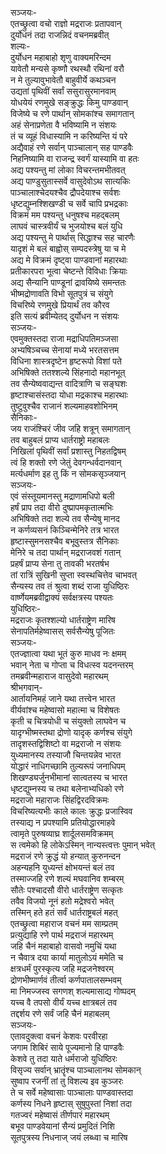 सञ्जयः-  
एतच्छ्रुत्वा वचो राज्ञो मद्रराजः प्रतापवान्  
दुर्योधनं तदा राजन्निदं वचनमब्रवीत्  
शल्यः-  
दुर्योधन महाबाहो शृणु वाक्यमरिन्दम  
यावेतौ मन्यसे कृष्णौ रथस्थौ रथिनां वरौ  
न मे तुल्यावुभावेतौ बाहुवीर्ये कथञ्चन  
उद्यतां पृथिवीं सर्वां ससुरासुरमानवाम्  
योधयेयं रणमुखे सङ्क्रुद्धः किमु पाण्डवान्  
विजेष्ये च रणे पार्थान् सोमकांश्च समागतान्  
अहं सेनाप्रणेता वै भविष्यामि न संशयः  
तं च व्यूहं विधास्यामि न करिष्यन्ति यं परे  
अद्यैवाहं रणे सर्वान् पाञ्चालान् सह पाण्डवैः  
निहनिष्यामि वा राजन्द्र स्वर्गं यास्यामि वा हतः  
अद्य पश्यन्तु मां लोका विचरन्तमभीतवत्  
अद्य पाण्डुसुतास्सर्वे वासुदेवोऽथ सात्यकिः  
पाञ्चालाश्चेदयश्चैव द्रौपदेयाश्च सर्वशः  
धृष्टद्युम्नश्शिखण्डी च सर्वे चापि प्रभद्रकाः  
विक्रमं मम पश्यन्तु धनुषश्च महद्बलम्  
लाघवं चास्त्रवीर्यं च भुजयोश्च बलं युधि  
अद्य पश्यन्तु मे पार्थास् सिद्धाश्च सह चारणैः  
यादृशं मे बलं बाह्वोस् सम्पदस्त्रेषु या च मे  
अद्य मे विक्रमं दृष्ट्वा पाण्डवानां महारथाः  
प्रतीकारपरा भूत्वा चेष्टन्ते विविधाः क्रियाः  
अद्य सैन्यानि पाण्डूनां द्रावयिष्ये समन्ततः  
भीष्मद्रोणावति विभो सूतपुत्रं च संयुगे  
विचरिष्ये रणमुखे प्रियार्थं तव कौरव  
इति सत्यं ब्रवीम्येतद् दुर्योधन न संशयः  
सञ्जयः-  
एवमुक्तस्तदा राजा मद्राधिपतिमञ्जसा  
अभ्यषिञ्चच्च सेनायां मध्ये भरतसत्तम  
विधिना शास्त्रदृष्टेन हृष्टरूपो विशां पते  
अभिषिक्ते ततश्शल्ये सिंहनादो महानभूत्  
तव सैन्येष्ववाद्यन्त वादित्राणि च सङ्घशः  
हृष्टाश्चासंस्तदा योधा मद्रकाश्च महारथाः  
तुष्टुवुश्चैव राजानं शल्यमाहवशोभिनम्  
सैनिकाः-  
जय राजंश्चिरं जीव जहि शत्रून् समागतान्  
तव बाहुबलं प्राप्य धार्तराष्ट्रो महाबलः  
निखिलां पृथिवीं सर्वां प्रशास्तु निहतद्विषम्  
त्वं हि शक्तो रणे जेतुं देवगन्धर्वदानवान्  
मर्त्यधर्माण इह तु किं न सोमकसृञ्जयान्  
सञ्जयः-  
एवं संस्तूयमानस्तु मद्राणामधिपो बली  
हर्षं प्राप तदा वीरो दुष्प्रापमकृतात्मभिः  
अभिषिक्ते तदा शल्ये तव सैन्येषु मानद  
न कर्णव्यसनं किञ्चिन्मेनिरे तत्र भारत  
हृष्टास्सुमनसश्चैव बभूवुस्तत्र सैनिकाः  
मेनिरे च तदा पार्थान् मद्रराजवशं गतान्  
प्रहर्षं प्राप्य सेना तु तावकी भरतर्षभ  
तां रात्रिं सुखिनी सुप्ता स्वस्थचित्तेव चाभवत्  
सैन्यस्य तव तं श्रुत्वा शब्दं राजा युधिष्ठिरः  
वार्ष्णेयमब्रवीद्वाक्यं सर्वक्षत्रस्य पश्यतः  
युधिष्ठिरः-  
मद्रराजः कृतश्शल्यो धार्तराष्ट्रेण मारिष  
सेनापतिर्महेष्वासस् सर्वसैन्येषु पूजितः  
सञ्जयः-  
एतज्ज्ञात्वा यथा भूतं कुरु माधव नः क्षमम्  
भवान् नेता च गोप्ता च विधत्स्व यदनन्तरम्  
तमब्रवीन्महाराज वासुदेवो महारथम्  
श्रीभगवान्-  
आर्तायनिमहं जाने यथा तत्त्वेन भारत  
वीर्यवांश्च महेष्वासो महात्मा च विशेषतः  
कृती च चित्रयोधी च संयुक्तो लाघवेन च  
यादृग्भीष्मस्तथा द्रोणो यादृक् कर्णश्च संयुगे  
तादृशस्तद्विशिष्टो वा मद्रराजो न संशयः  
युध्यमानस्य तस्याजौ चिन्तयन्नेव भारत  
योद्धारं नाधिगच्छामि तुल्यरूपं जनाधिपम्  
शिखण्ड्यर्जुनभीमानां सात्वतस्य च भारत  
धृष्टद्युम्नस्य च तथा बलेनाभ्यधिको रणे  
मद्रराजो महाराजः सिंहद्विरदविक्रमः  
विचरिष्यत्यभीः काले कालः क्रुद्धः प्रजास्विव  
तस्याद्य न प्रपश्यामि प्रतियोद्धारमाहवे  
त्वामृते पुरुषव्याघ्र शार्दूलसमविक्रमम्  
स त्वमेको हि लोकेऽस्मिन् नान्यस्त्वत्तः पुमान् भवेत्  
मद्रराजं रणे क्रुद्धं यो हन्यात् कुरुनन्दन  
अहन्यहनि युध्यन्तं क्षोभयन्तं बलं तव  
तस्माज्जहि रणे शल्यं मघवानिव शम्बरम्  
सौतेः पश्चादसौ वीरो धार्तराष्ट्रेण सत्कृतः  
तवैव विजयो नूनं हतो मद्रेश्वरो भवेत्  
तस्मिन् हते हतं सर्वं धार्तराष्ट्रबलं महत्  
एतच्छ्रुत्वा महाराज वचनं मम साम्प्रतम्  
प्रत्युद्याहि रणे पार्थ मद्रराजं महारथम्  
जहि चैनं महाबाहो वासवो नमुचिं यथा  
न चैवात्र दया कार्या मातुलोऽयं ममेति च  
क्षत्रधर्मं पुरस्कृत्य जहि मद्रजनेश्वरम्  
द्रोणभीष्मार्णवं तीर्त्वा कर्णपातालसम्भवम्  
मा निमज्जस्व सगणश् शल्यमासाद्य गोष्पदम्  
यच्च वै तपसो वीर्यं यच्च क्षात्रबलं तव  
तद्दर्शय रणे सर्वं जहि चैनं महाबलम्  
सञ्जयः-  
एतावदुक्त्वा वचनं केशवः परवीरहा  
जगाम शिबिरं साये पूज्यमानो हि पाण्डवैः  
केशवे तु तदा याते धर्मराजो युधिष्ठिरः  
विसृज्य सर्वान् भ्रातॄंश्च पाञ्चालानथ सोमकान्  
सुष्वाप रजनीं तां तु विशल्य इव कुञ्जरः  
ते च सर्वे महेष्वासाः पाञ्चालाः पाण्डवास्तदा  
कर्णस्य निधने हृष्टास् सुषुपुस्तां निशां तदा  
गतज्वरं महेष्वासं तीर्णपारं महारथम्  
बभूव पाण्डवेयानां सैन्यं प्रमुदितं निशि  
सूतपुत्रस्य निधनाज् जयं लब्ध्वा च मारिष  
